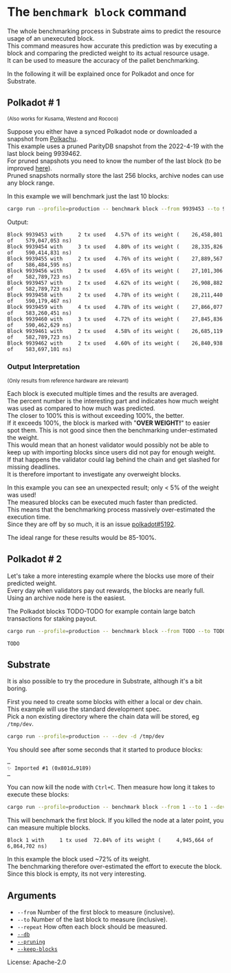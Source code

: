 # The `benchmark block` command

The whole benchmarking process in Substrate aims to predict the resource usage of an unexecuted block.  
This command measures how accurate this prediction was by executing a block and comparing the predicted weight to its actual resource usage.  
It can be used to measure the accuracy of the pallet benchmarking.

In the following it will be explained once for Polkadot and once for Substrate.  

## Polkadot # 1
<sup>(Also works for Kusama, Westend and Rococo)</sup>


Suppose you either have a synced Polkadot node or downloaded a snapshot from [Polkachu].  
This example uses a pruned ParityDB snapshot from the 2022-4-19 with the last block being 9939462.  
For pruned snapshots you need to know the number of the last block (to be improved [here]).    
Pruned snapshots normally store the last 256 blocks, archive nodes can use any block range.  

In this example we will benchmark just the last 10 blocks:  
```sh
cargo run --profile=production -- benchmark block --from 9939453 --to 9939462 --db paritydb
```

Output:
```pre
Block 9939453 with     2 tx used   4.57% of its weight (    26,458,801 of    579,047,053 ns)    
Block 9939454 with     3 tx used   4.80% of its weight (    28,335,826 of    590,414,831 ns)    
Block 9939455 with     2 tx used   4.76% of its weight (    27,889,567 of    586,484,595 ns)    
Block 9939456 with     2 tx used   4.65% of its weight (    27,101,306 of    582,789,723 ns)    
Block 9939457 with     2 tx used   4.62% of its weight (    26,908,882 of    582,789,723 ns)    
Block 9939458 with     2 tx used   4.78% of its weight (    28,211,440 of    590,179,467 ns)    
Block 9939459 with     4 tx used   4.78% of its weight (    27,866,077 of    583,260,451 ns)    
Block 9939460 with     3 tx used   4.72% of its weight (    27,845,836 of    590,462,629 ns)    
Block 9939461 with     2 tx used   4.58% of its weight (    26,685,119 of    582,789,723 ns)    
Block 9939462 with     2 tx used   4.60% of its weight (    26,840,938 of    583,697,101 ns)    
```

### Output Interpretation

<sup>(Only results from reference hardware are relevant)</sup>

Each block is executed multiple times and the results are averaged.  
The percent number is the interesting part and indicates how much weight was used as compared to how much was predicted.  
The closer to 100% this is without exceeding 100%, the better.  
If it exceeds 100%, the block is marked with "**OVER WEIGHT!**" to easier spot them. This is not good since then the benchmarking under-estimated the weight.  
This would mean that an honest validator would possibly not be able to keep up with importing blocks since users did not pay for enough weight.  
If that happens the validator could lag behind the chain and get slashed for missing deadlines.  
It is therefore important to investigate any overweight blocks.  

In this example you can see an unexpected result; only < 5% of the weight was used!  
The measured blocks can be executed much faster than predicted.  
This means that the benchmarking process massively over-estimated the execution time.  
Since they are off by so much, it is an issue [polkadot#5192].  

The ideal range for these results would be 85-100%.

## Polkadot # 2

Let's take a more interesting example where the blocks use more of their predicted weight.  
Every day when validators pay out rewards, the blocks are nearly full.  
Using an archive node here is the easiest.  

The Polkadot blocks TODO-TODO for example contain large batch transactions for staking payout.  

```sh
cargo run --profile=production -- benchmark block --from TODO --to TODO --db paritydb
```

```pre
TODO
```

## Substrate

It is also possible to try the procedure in Substrate, although it's a bit boring.  

First you need to create some blocks with either a local or dev chain.  
This example will use the standard development spec.  
Pick a non existing directory where the chain data will be stored, eg `/tmp/dev`.
```sh
cargo run --profile=production -- --dev -d /tmp/dev
```
You should see after some seconds that it started to produce blocks:  
```pre
…
✨ Imported #1 (0x801d…9189)
…
```
You can now kill the node with `Ctrl+C`. Then measure how long it takes to execute these blocks:  
```sh
cargo run --profile=production -- benchmark block --from 1 --to 1 --dev -d /tmp/dev --pruning archive --keep-blocks archive
```
This will benchmark the first block. If you killed the node at a later point, you can measure multiple blocks.
```pre
Block 1 with     1 tx used  72.04% of its weight (     4,945,664 of      6,864,702 ns)
```

In this example the block used ~72% of its weight.  
The benchmarking therefore over-estimated the effort to execute the block.  
Since this block is empty, its not very interesting.

## Arguments

- `--from` Number of the first block to measure (inclusive).
- `--to` Number of the last block to measure (inclusive).
- `--repeat` How often each block should be measured.
- [`--db`]
- [`--pruning`]
- [`--keep-blocks`]

License: Apache-2.0

<!-- LINKS -->

[Polkachu]: https://polkachu.com/snapshots
[here]: https://github.com/paritytech/substrate/issues/11141
[polkadot#5192]: https://github.com/paritytech/polkadot/issues/5192

[`--db`]: ../shared/README.md#arguments
[`--pruning`]: ../shared/README.md#arguments
[`--keep-blocks`]: ../shared/README.md#arguments
